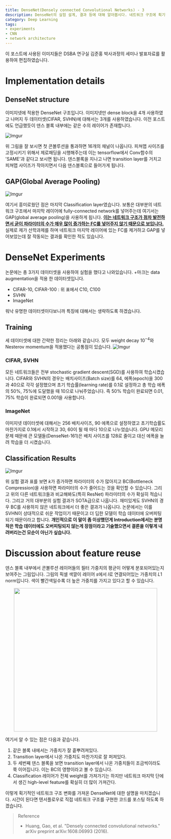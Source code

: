 ```yaml
---
title: DenseNet(Densely connected Convolutional Networks) - 3
description: DenseNet의 실험 설계, 결과 등에 대해 알아봅시다. 네트워크 구조에 획기적인 변화를 가져온 만큼 실험 결과 또한 놀라울 정도로 좋은 성능을 보여줍니다. 세 가지 데이터셋을 사용하여 실험 한 결과 모두 SOTA(State-Of-The_Art)의 성능이 나옵니다. Dense block 내부에서 필터를 거침에 따라 피쳐 맵의 가중치들이 어떻게 변하는지도 살펴봅시다.
category: Deep Learning
tags:
- experiments
- CNN
- network architecture
---
```


이 포스트에 사용된 이미지들은 DSBA 연구실 김준홍 박사과정의 세미나 발표자료를 활용하여 편집하였습니다.


# Implementation details

## DenseNet structure

이미지넷에 적용한 DenseNet 구조입니다. 이미지넷만 dense block을 4개 사용하였고 나머지 두 데이터셋(CIFAR, SVHN)에 대해서는 3개를 사용하였습니다. 이전 포스트에도 언급했듯이 덴스 블록 내부에는 같은 수의 레이어가 존재합니다.  

![Imgur](https://i.imgur.com/EHnmaqz.png)

위 그림을 잘 보시면 첫 콘볼루션을 통과하면 16개의 채널이 나옵니다. 피쳐맵 사이즈를 고정시키기 위해서 제로패딩을 시행해주는데 이는 tensorflow에서 Conv함수의 'SAME'과 같다고 보시면 됩니다. 덴스블록을 지나고 나면 transition layer를 거치고 피쳐맵 사이즈가 작아지면서 다음 덴스블록으로 들어가게 됩니다.

## GAP(Global Average Pooling)

![Imgur](https://i.imgur.com/RRUSpTt.png)

여기서 흥미로웠던 점은 마지막 Classification layer였습니다. 보통은 대부분의 네트워크 구조에서 마지막 레이어에 fully-connected network를 넣어주는데 여기서는 GAP(global average pooling)을 사용하게 됩니다. <U>**이는 네트워크 구조가 점차 발전하면서 굳이 파라미터의 수가 매우 많이 증가하는 FC를 넣어주지 않기 때문으로 보입니다.**</U> 실제로 제가 산학과제를 하며 네트워크 마지막 레이어에 있는 FC를 제거하고 GAP를 넣어보았는데 잘 작동되는 결과를 확인한 적도 있습니다.


# DenseNet Experiments

논문에는 총 3가지 데이터셋을 사용하여 실험을 했다고 나와있습니다. +마크는 data augmentation을 적용 한 데이터셋입니다.

- CIFAR-10, CIFAR-100 : 위 표에서 C10, C100
- SVHN
- ImageNet

워낙 유명한 데이터셋이다보니까 특징에 대해서는 생략하도록 하겠습니다. 



## Training

세 데이터셋에 대한 간략한 정리는 아래와 같습니다. 모두 weight decay $10^{-4}$와 Nesterov momentum을 적용했다는 공통점이 있습니다.
![Imgur](https://i.imgur.com/mQfTfvE.png)

### CIFAR, SVHN

모든 네트워크들은 전부 stochastic gradient descent(SGD)를 사용하여 학습시켰습니다. CIFAR와 SVHN의 경우는 배치사이즈(Batch size)를 64, 에폭(epoch)을 300과 40으로 각각 설정했으며 초기 학습률(learning rate)를 0.1로 설정하고 총 학습 에폭의 50%, 75%에 도달했을 때 10으로 나눠주었습니다. 즉 50% 학습이 완료되면 0.01, 75% 학습이 완료되면 0.001을 사용합니다.  

### ImageNet

이미지넷 데이터셋에 대해서는 256 배치사이즈, 90 에폭으로 설정하였고 초기학습률도 마찬가지로 0.1에서 시작하고 30, 60이 될 때 마다 10으로 나누었습니다. GPU 메모리 문제 때문에 큰 모델들(DenseNet-161)은 배치 사이즈를 128로 줄이고 대신 에폭을 늘려 학습을 더 시켰습니다. 

## Classification Results

![Imgur](https://i.imgur.com/mnb3ETT.png)

위 실험 결과 표를 보면 $k$가 증가하면 파라미터의 수가 많아지고 BC(Bottleneck Compression)을 사용하면 파라미터의 수가 줄어드는 것을 확인할 수 있습니다. 그리고 위의 다른 네트워크들과 비교해봐도(특히 ResNet) 파라미터의 수가 확실히 적습니다. 그리고 거의 대부분의 실험 결과가 SOTA급으로 나옵니다. 재미있게도 SVHN의 경우 BC를 사용하지 않은 네트워크에서 더 좋은 결과가 나옵니다. 논문에서는 이를 SVHN이 상대적으로 쉬운 작업이기 때문이고 더 딥한 모델이 학습 데이터에 오버피팅 되기 때문이라고 합니다. **개인적으로 이 말이 좀 이상했던게 Introduction에서는 분명 작은 학습 데이터에도 오버피팅되지 않는게 장점이라고 기술했으면서 결론을 이렇게 내려버리는건 모순이 아닌가 싶습니다.** 

# Discussion about feature reuse

덴스 블록 내부에서 콘볼루션 레이어들의 필터 가중치의 평균이 어떻게 분포되어있는지 보여주는 그림입니다. 그림의 픽셀 색깔이 레이어 $s$에서 $l$로 연결되어있는 가중치의 $L1$ norm입니다. 색이 빨간색일수록 더 높은 가중치를 가지고 있다고 할 수 있습니다.

<p style="text-align: center;"><a href="https://imgur.com/7JJP9FU"><img src="https://i.imgur.com/7JJP9FU.png" width="450px" align="center"/></a></p>

여기서 알 수 있는 점은 다음과 같습니다.
1. 같은 블록 내에서는 가중치가 잘 흩뿌려져있다.
2. Transition layer에서 나온 가중치도 마찬가지로 잘 퍼져있다.
3. 두 세번째 덴스 블록을 보면 transition layer에서 나온 가중치들이 조금씩이라도 쭉 이어집니다. 이는 BC의 영향이라고 볼 수 있습니다.
4. Classification 레이어가 전체 weight를 가져가기는 하지만 네트워크 마지막 단에서 생긴 high-level feature를 확실히 더 많이 가져간다.



이렇게 획기적인 네트워크 구조 변화를 가져온 DenseNet에 대한 설명을 마치겠습니다. 시간이 된다면 텐서플로우로 직접 네트워크 구조를 구현한 코드를 포스팅 하도록 하겠습니다.

> Reference
>* Huang, Gao, et al. "Densely connected convolutional networks." arXiv preprint arXiv:1608.06993 (2016).